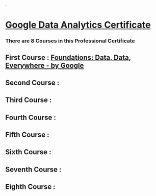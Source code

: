 .

# [Google Data Analytics Certificate](https://www.coursera.org/professional-certificates/google-data-analytics)



### There are 8 Courses in this Professional Certificate



## First Course : [Foundations: Data, Data, Everywhere - by Google](https://www.coursera.org/learn/foundations-data/home/welcome)


## Second Course :

## Third Course :
## Fourth Course :
## Fifth Course :
## Sixth Course :
## Seventh Course :
## Eighth Course :



